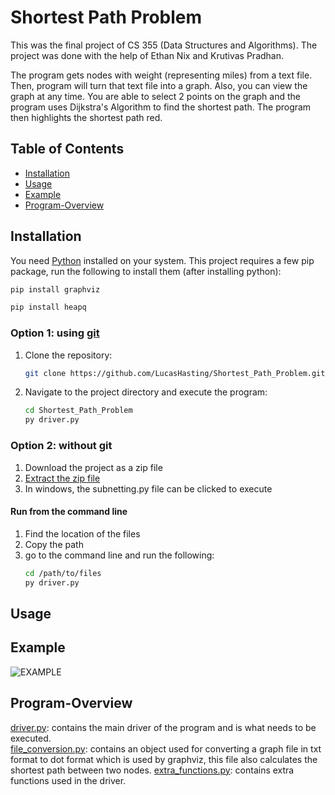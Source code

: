 # Shortest Path Problem
This was the final project of CS 355 (Data Structures and Algorithms). The project was done with the help of Ethan Nix and Krutivas Pradhan.  

The program gets nodes with weight (representing miles) from a text file. Then, program will turn that text file into a graph. Also, you can view the graph at any time. You are able to select 2 points on the graph and the program uses Dijkstra's Algorithm to find the shortest path. The program then highlights the shortest path red.  

## Table of Contents

- [Installation](#installation)
- [Usage](#usage)
- [Example](#example)
- [Program-Overview](#program-overview)

## Installation

You need [Python](https://www.python.org/downloads/) installed on your system. This project requires a few pip package, run the following to install them (after installing python): 
```sh
pip install graphviz
```

```sh
pip install heapq
```

### Option 1: using [git](https://git-scm.com/downloads)
1. Clone the repository:

    ```sh
    git clone https://github.com/LucasHasting/Shortest_Path_Problem.git
    ```

2. Navigate to the project directory and execute the program:

    ```sh
    cd Shortest_Path_Problem
    py driver.py
    ```
### Option 2: without git
1. Download the project as a zip file
2. [Extract the zip file](https://www.wikihow.com/Unzip-a-File)
3. In windows, the subnetting.py file can be clicked to execute

#### Run from the command line
1. Find the location of the files
2. Copy the path
3. go to the command line and run the following:
   ```sh
   cd /path/to/files
   py driver.py
   ```

## Usage

## Example

![EXAMPLE](example.png)

## Program-Overview
[driver.py](https://github.com/LucasHasting/Shortest_Path_Problem/blob/main/driver.py): contains the main driver of the program and is what needs to be executed.   
[file_conversion.py](https://github.com/LucasHasting/Shortest_Path_Problem/blob/main/file_conversion.py): contains an object used for converting a graph file in txt format to dot format which is used by graphviz, this file also calculates the shortest path between two nodes.
[extra_functions.py](https://github.com/LucasHasting/Shortest_Path_Problem/blob/main/extra_functions.py): contains extra functions used in the driver.
